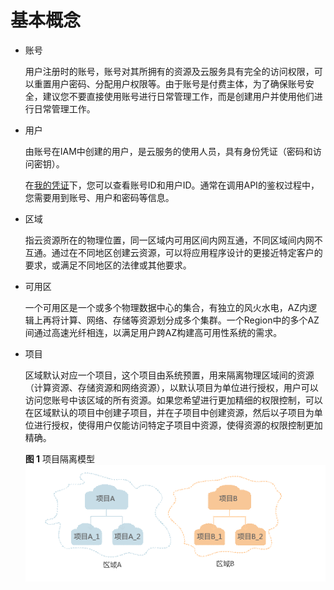 # 基本概念<a name="ZH-CN_TOPIC_0173244478"></a>

-   账号

    用户注册时的账号，账号对其所拥有的资源及云服务具有完全的访问权限，可以重置用户密码、分配用户权限等。由于账号是付费主体，为了确保账号安全，建议您不要直接使用账号进行日常管理工作，而是创建用户并使用他们进行日常管理工作。

-   用户

    由账号在IAM中创建的用户，是云服务的使用人员，具有身份凭证（密码和访问密钥）。

    在[我的凭证](https://console.huaweicloud.com/iam/#/myCredential)下，您可以查看账号ID和用户ID。通常在调用API的鉴权过程中，您需要用到账号、用户和密码等信息。

-   区域

    指云资源所在的物理位置，同一区域内可用区间内网互通，不同区域间内网不互通。通过在不同地区创建云资源，可以将应用程序设计的更接近特定客户的要求，或满足不同地区的法律或其他要求。

-   可用区

    一个可用区是一个或多个物理数据中心的集合，有独立的风火水电，AZ内逻辑上再将计算、网络、存储等资源划分成多个集群。一个Region中的多个AZ间通过高速光纤相连，以满足用户跨AZ构建高可用性系统的需求。

-   项目

    区域默认对应一个项目，这个项目由系统预置，用来隔离物理区域间的资源（计算资源、存储资源和网络资源），以默认项目为单位进行授权，用户可以访问您账号中该区域的所有资源。如果您希望进行更加精细的权限控制，可以在区域默认的项目中创建子项目，并在子项目中创建资源，然后以子项目为单位进行授权，使得用户仅能访问特定子项目中资源，使得资源的权限控制更加精确。

    **图 1**  项目隔离模型<a name="zh-cn_topic_0170093947_zh-cn_topic_0169294976_fig1189614168311"></a>  
    ![](figures/项目隔离模型.gif "项目隔离模型")



